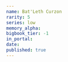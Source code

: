 ```yaml
---
name: Bat'Leth Curzon
rarity: 5
series: low
memory_alpha:
bigbook_tier: -1
in_portal:
date:
published: true
---
```



